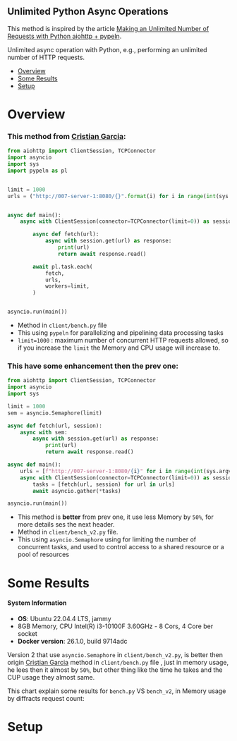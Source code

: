 ## Unlimited Python Async Operations

This method is inspired by the article [Making an Unlimited Number of Requests with Python aiohttp + pypeln](https://medium.com/@cgarciae/making-an-infinite-number-of-requests-with-python-aiohttp-pypeln-3a552b97dc95).

Unlimited async operation with Python, e.g., performing an unlimited number of HTTP requests.

- [Overview](#overview)
- [Some Results](#some-results)
- [Setup](#setup)

# Overview

### This method from [Cristian Garcia](https://medium.com/@cgarciae/making-an-infinite-number-of-requests-with-python-aiohttp-pypeln-3a552b97dc95):

```python
from aiohttp import ClientSession, TCPConnector
import asyncio
import sys
import pypeln as pl


limit = 1000
urls = ("http://007-server-1:8080/{}".format(i) for i in range(int(sys.argv[1])))


async def main():
    async with ClientSession(connector=TCPConnector(limit=0)) as session:

        async def fetch(url):
            async with session.get(url) as response:
                print(url)
                return await response.read()

        await pl.task.each(
            fetch,
            urls,
            workers=limit,
        )


asyncio.run(main())

```

- Method in `client/bench.py` file
- This using `pypeln` for parallelizing and pipelining data processing tasks
- `limit=1000` : maximum number of concurrent HTTP requests allowed, so if you increase the `limit` the Memory and CPU usage will increase to.

### This have some enhancement then the prev one:

```python
from aiohttp import ClientSession, TCPConnector
import asyncio
import sys

limit = 1000
sem = asyncio.Semaphore(limit)

async def fetch(url, session):
    async with sem:
        async with session.get(url) as response:
            print(url)
            return await response.read()

async def main():
    urls = [f"http://007-server-1:8080/{i}" for i in range(int(sys.argv[1]))]
    async with ClientSession(connector=TCPConnector(limit=0)) as session:
        tasks = [fetch(url, session) for url in urls]
        await asyncio.gather(*tasks)

asyncio.run(main())

```

- This method is **better** from prev one, it use less Memory by `50%`, for more details ses the next header.
- Method in `client/bench_v2.py` file.
- This using `asyncio.Semaphore` using for limiting the number of concurrent tasks, and used to control access to a shared resource or a pool of resources

# Some Results

#### System Information

- **OS**: Ubuntu 22.04.4 LTS, jammy
- 8GB Memory, CPU Intel(R) i3-10100F 3.60GHz - 8 Cors, 4 Core ber socket
- **Docker version**: 26.1.0, build 9714adc

Version 2 that use `asyncio.Semaphore` in `client/bench_v2.py`, is better then origin [Cristian Garcia](https://medium.com/@cgarciae/making-an-infinite-number-of-requests-with-python-aiohttp-pypeln-3a552b97dc95) method in `client/bench.py` file , just in memory usage, he lees then it almost by `50%`, but other thing like the time he takes and the CUP usage they almost same.

This chart explain some results for  `bench.py` VS `bench_v2`, in Memory usage by diffracts request count:

# Setup
